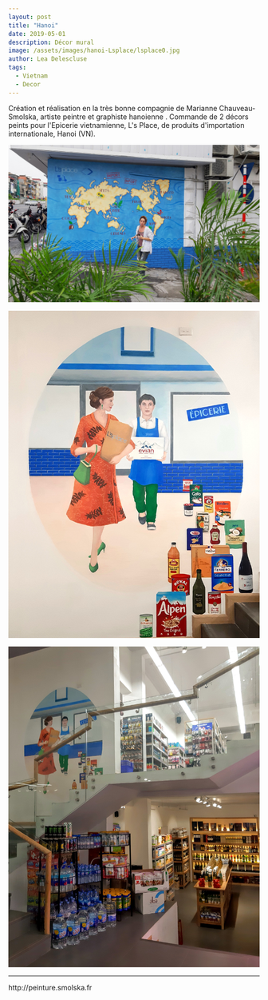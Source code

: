 ```yaml
---
layout: post
title: "Hanoi"
date: 2019-05-01
description: Décor mural
image: /assets/images/hanoi-Lsplace/lsplace0.jpg
author: Lea Delescluse
tags:
  - Vietnam
  - Decor
---
```

Création et réalisation en la très bonne compagnie de Marianne Chauveau-Smolska, artiste peintre et graphiste hanoienne .
Commande de 2 décors peints pour l'Epicerie vietnamienne, L's Place, de produits d'importation internationale, Hanoi (VN).

![Placeholder](/assets/images/hanoi-Lsplace/lsplace1.jpg)

![Placeholder](/assets/images/hanoi-Lsplace/lsplace3.jpg)

![Placeholder](/assets/images/hanoi-Lsplace/lsplace4.jpg)

<hr/>
http://peinture.smolska.fr
